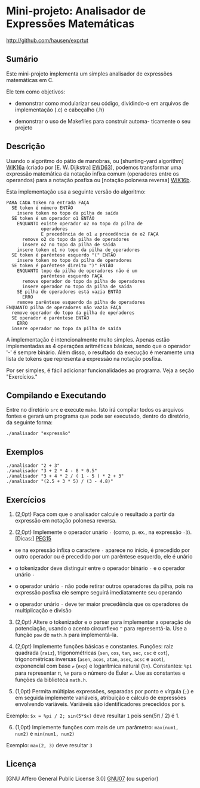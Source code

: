 Mini-projeto: Analisador de Expressões Matemáticas
==================================================

http://github.com/hausen/exprtut

Sumário
-------

Este mini-projeto implementa um simples analisador de
expressões matemáticas em C.

Ele tem como objetivos:

* demonstrar como modularizar seu código, dividindo-o
  em arquivos de implementação (.c) e cabeçalho (.h)

* demonstrar o uso de Makefiles para construir automa-
  ticamente o seu projeto

Descrição
---------

Usando o algoritmo do pátio de manobras, ou
[shunting-yard algorithm] [WIK16a] (criado por
[E. W. Dijkstra] [EWD63]), podemos transformar
uma expressão matemática da notação infixa comum
(operadores entre os operandos) para a notação
posfixa ou [notação polonesa reversa] [WIK16b].

Esta implementação usa a seguinte versão do algoritmo:

    PARA CADA token na entrada FAÇA
      SE token é número ENTÃO
        insere token no topo da pilha de saída
      SE token é um operador o1 ENTÃO
        ENQUANTO existe operador o2 no topo da pilha de
                 operadores 
                 E precedência de o1 ≤ precedência de o2 FAÇA
          remove o2 do topo da pilha de operadores
          insere o2 no topo da pilha de saída
        insere token o1 no topo da pilha de operadores
      SE token é parêntese esquerdo "(" ENTÃO
        insere token no topo da pilha de operadores
      SE token é parêntese direito ")" ENTÃO
        ENQUANTO topo da pilha de operadores não é um
                 parêntese esquerdo FAÇA
          remove operador do topo da pilha de operadores
          insere operador no topo da pilha de saída
        SE pilha de operadores está vazia ENTÃO
          ERRO
        remove parêntese esquerdo da pilha de operadores
    ENQUANTO pilha de operadores não vazia FAÇA
      remove operador do topo da pilha de operadores
      SE operador é parêntese ENTÃO
        ERRO
      insere operador no topo da pilha de saída

A implementação é intencionalmente muito simples.
Apenas estão implementadas as 4 operações aritméticas
básicas, sendo que o operador '-' é sempre binário.
Além disso, o resultado da execução é meramente
uma lista de tokens que representa a expressão na
notação posfixa.

Por ser simples, é fácil adicionar funcionalidades ao
programa. Veja a seção "Exercícios."

Compilando e Executando
-----------------------

Entre no diretório `src` e execute `make`. Isto
irá compilar todos os arquivos fontes e gerará um
programa que pode ser executado, dentro do diretório,
da seguinte forma:

    ./analisador "expressão"

Exemplos
--------

    ./analisador "2 + 3"
    ./analisador "3 + 2 * 4 - 8 * 0.5"
    ./analisador "3 + 4 * 2 / ( 1 - 5 ) * 2 + 3"
    ./analisador "(2.5 + 3 * 5) / (3 - 4.8)"

Exercícios
----------

1) (2,0pt) Faça com que o analisador calcule o resultado
a partir da expressão em notação polonesa reversa.

2) (2,0pt) Implemente o operador unário `-` (como, p. ex., na
 expressão `-3`). [Dicas:] [PEG15]

* se na expressão infixa o caractere `-` aparece
  no início, é precedido por outro operador ou é
  precedido por um parêntese esquerdo, ele é unário

* o tokenizador deve distinguir entre o operador
  binário `-` e o operador unário `-`

* o operador unário `-` não pode retirar outros
  operadores da pilha, pois na expressão posfixa
  ele sempre seguirá imediatamente seu operando

* o operador unário `-` deve ter maior precedência
  que os operadores de multiplicação e divisão

3) (2,0pt) Altere o tokenizador e o parser para implementar
a operação de potenciação, usando o acento
circunflexo `^` para representá-la. Use a função `pow` de
`math.h` para implementá-la.

4) (2,0pt) Implemente funções básicas e constantes.
Funções: raiz quadrada (`raiz`), trigonométricas
(`sen`, `cos`, `tan`, `sec`, `csc` e `cot`),
trigonométricas inversas (`asen`, `acos`, `atan`,
`asec`, `acsc` e `acot`), exponencial com base ℯ (`exp`) e
logarítmica natural (`ln`). Constantes: `%pi` para
representar π, `%e` para o número de Euler ℯ. Use as
constantes e funções da biblioteca `math.h`.

5) (1,0pt) Permita múltiplas expressões, separadas por
ponto e vírgula (`;`) e em seguida implemente variáveis,
atribuição e cálculo de expressões envolvendo variáveis.
Variáveis são identificadores precedidos por `$`.

Exemplo: `$x = %pi / 2; sin(5*$x)` deve resultar `1`
pois sen(5π / 2) é 1.

6) (1,0pt) Implemente funções com mais de um parâmetro:
`max(num1, num2)` e `min(num1, num2)`

Exemplo: `max(2, 3)` deve resultar `3`

Licença
-------

[GNU Affero General Public License 3.0] [GNU07]
(ou superior)

[EWD63]: https://www.cs.utexas.edu/~EWD/MCReps/MR35.PDF#page=22
         "Making a translator for ALGOL 60"

[WIK16a]: https://en.wikipedia.org/wiki/Shunting-yard_algorithm
          "Shunting-yard algorithm - Wikipedia"

[WIK16b]: https://pt.wikipedia.org/wiki/Nota%C3%A7%C3%A3o_polonesa_inversa
         "Notação polonesa reversa - Wikipédia"

[PEG15]: http://wcipeg.com/wiki/Shunting_yard_algorithm#Unary_operators
         "Shunting yard algorithm - Unary operators"

[GNU07]: https://www.gnu.org/licenses/agpl-3.0.txt
         "GNU Affero General Public License 3.0"
